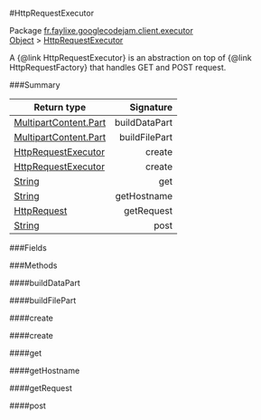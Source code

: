 #HttpRequestExecutor

Package [fr.faylixe.googlecodejam.client.executor](nullfr/faylixe/googlecodejam/client/executor)<br>
[Object]() > [HttpRequestExecutor]()

<p>A {@link HttpRequestExecutor} is an abstraction
 on top of {@link HttpRequestFactory} that handles
 GET and POST request.</p>

###Summary


Return type | Signature
--- | ---:
[MultipartContent.Part]() | buildDataPart
[MultipartContent.Part]() | buildFilePart
[HttpRequestExecutor]() | create
[HttpRequestExecutor]() | create
[String]() | get
[String]() | getHostname
[HttpRequest]() | getRequest
[String]() | post

###Fields


###Methods

####buildDataPart


####buildFilePart


####create


####create


####get


####getHostname


####getRequest


####post


